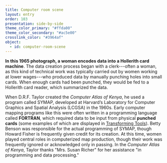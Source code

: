 ```yaml
---
title: Computer room scene
layout: entry
order: 103
presentation: side-by-side
theme_color_primary: "#ffda00"
theme_color_secondary: "#ac5e00"
crosslink_color: "#3964af"
object:
  - id: computer-room-scene
---
```


**In this 1965 photograph, a woman encodes data into a Hollerith card machine**. The data creation process began with a clerk---often a woman, as this kind of technical work was typically carried out by women working at lower wages---who produced data by manually punching holes into small cards. When enough cards had been punched, they would be fed to a Hollerith card reader, which summarized the data.

When D.R.F. Taylor created the *Computer Atlas of Kenya*, he used a program called SYMAP, developed at Harvard’s Laboratory for Computer Graphics and Spatial Analysis (LCGSA) in the 1960s. Early computer mapping programs like this were often written in a programming language called **FORTRAN**, which required data to be input from physical **punched cards** (some examples of which are displayed in <a class="crosslink" href="../../04-transforming-tools/">Transforming Tools</a>). Betty Benson was responsible for the actual programming of SYMAP, though Howard Fisher is frequently given credit for its creation. At this time, women played central roles in computerized map production, though their work was frequently ignored or acknowledged only in passing. In the *Computer Atlas of Kenya*, Taylor thanks "Mrs. Susan Richer" for her assistance "in programming and data processing."